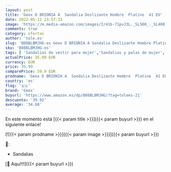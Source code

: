 ```yaml
---
layout: post
title: 'Geox D BRIONIA A  Sandalia Deslizante Hombre  Platino  41 EU'
date: 2022-05-12 23:57:33
image: 'https://m.media-amazon.com/images/I/41b-71pvJ3L._SL500_._SL400_.jpg'
comments: true
category: ofertas
author: 'tole.es'
slug: 'B08BLBMJHG-es Geox D BRIONIA A Sandalia Deslizante Hombre Platino 41 EU'
sku: 'B08BLBMJHG-es'
tags: [ 'Sandalias de vestir para mujer','Sandalias y palas de mujer','Zapatos','Zapatos para mujer','Zapatos y complementos','geox','sandalia','🇪🇸', ]
actualPrice: 35.99 EUR
currency: EUR
price: 35.99
comparePrice: 59.9 EUR
prodname: 'Geox D BRIONIA A  Sandalia Deslizante Hombre  Platino  41 EU'
country: 'es'
flag: '🇪🇸'
brand: 'Geox'
buyurl: 'https://www.amazon.es/dp/B08BLBMJHG/?tag=tolees-21'
descuento: '39.92'
average: '34.68'
---
```


En este momento está [{{< param title >}}]({{< param buyurl >}}) en el siguiente enlace!

[![{{< param prodname >}}]({{< param image >}})]({{< param buyurl >}})

🔎:

- Sandalias

[🛒 Aquí!!!]({{< param buyurl >}})
